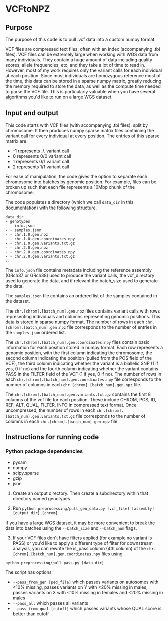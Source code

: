# VCFtoNPZ

## Purpose
The purpose of this code is to pull .vcf data into a custom numpy format. 

VCF files are compressed text files, often with an index (accompanying .tbi files). VCF files can be extremely large when working with WGS data from many individuals. They contain a huge amount of data including quality scores, allele frequencies, etc, and they take a lot of time to read in. However, most of my work requires only the variant calls for each individual at each position. Since most individuals are homozygous reference most of the time, this data can be stored in a sparse numpy matrix, greatly reducing the memory required to store the data, as well as the compute time needed to parse the VCF file. This is particularly valuable when you have several algorithms you'd like to run on a large WGS dataset.


## Input and output
This code starts with VCF files (with accompanying .tbi files), split by chromosome. It then produces numpy sparse matrix files containing the variant call for every individual at every position. The entries of this sparse matrix are

- -1 represents ./. variant call
- 0 represents 0/0 variant call
- 1 represents 0/1 variant call
- 2 represents 1/1 variant call

For ease of manipulation, the code gives the option to separate each chromosome into batches by genomic position. For example, files can be broken up such that each file represents a 10Mbp chunk of the chromosome.

The code populates a directory (which we call `data_dir` in this documentation) with the following structure.

```
data_dir
- genotypes
- - info.json
- - samples.json
- - chr.1.0.gen.npz
- - chr.1.0.gen.coordinates.npy
- - chr.1.0.gen.variants.txt.gz
- - chr.2.0.gen.npz
- - chr.2.0.gen.coordinates.npy
- - chr.2.0.gen.variants.txt.gz
...
```

The `info.json` file contains metadata including the reference assembly (GRch37 or GRch38) used to produce the variant calls, the vcf_directory used to generate the data, and if relevant the batch_size used to generate the data.

The `samples.json` file contains an ordered list of the samples contained in the dataset.

The `chr.[chrom].[batch_num].gen.npz` files contains variant calls with rows representing individuals and columns representing genomic positions. This data is stored in sparse numpy format. The number of rows in each `chr.[chrom].[batch_num].gen.npz` file corresponds to the number of entries in the `samples.json` ordered list.

The `chr.[chrom].[batch_num].gen.coordinates.npy` files contain basic information for each position stored in numpy format. Each row represents a genomic position, with the first column indicating the chromosome, the second column indicating the position (pulled from the POS field of the VCF), the third column indicating whether the variant is a biallelic SNP (1 if yes, 0 if no) and the fourth column indicating whether the variant contains PASS in the FILTER field of the VCF (1 if yes, 0 if no). The number of rows in each `chr.[chrom].[batch_num].gen.coordinates.npy` file corresponds to the number of columns in each `chr.[chrom].[batch_num].gen.npz` file.

The `chr.[chrom].[batch_num].gen.variants.txt.gz` contains the first 8 columns of the vcf file for each position. These include CHROM, POS, ID, REF, ALT, QUAL, FILTER, INFO in compressed text format. Once uncompressed, the number of rows in each `chr.[chrom].[batch_num].gen.variants.txt.gz` file corresponds to the number of columns in each `chr.[chrom].[batch_num].gen.npz` file.


## Instructions for running code

### Python package dependencies
- pysam
- numpy
- scipy.sparse
- gzip
- json

1. Create an output directory. Then create a subdirectory within that directory named genotypes. 

2. Run `python preprocessing/pull_gen_data.py [vcf_file] [assembly] [output_dir] [chrom]`

If you have a large WGS dataset, it may be more convenient to break the data into batches using the `--batch_size` and `--batch_num` flags.

3. If your VCF files don't have filters applied (for example no variant is PASS) or you'd like to apply a different type of filter for downstream analysis, you can rewrite the is_pass column (4th column) of the `chr.[chrom].[batch_num].gen.coordinates.npy` files using 

`python preprocessing/pull_pass.py [data_dir]`

The script has options 
- `--pass_from_gen [ped_file]` which passes variants on autosomes with <10% missing, passes variants on Y with <20% missing in males, passes variants on X with <10% missing in females and <20% missing in males
- `--pass_all` which passes all variants
- `--pass_from_qual [cutoff]` which passes variants whose QUAL score is better than cutoff

